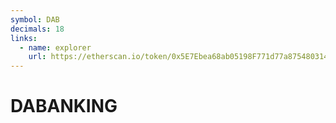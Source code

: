 ```yaml
---
symbol: DAB
decimals: 18
links:
  - name: explorer
    url: https://etherscan.io/token/0x5E7Ebea68ab05198F771d77a875480314f1d0aae
---
```


# DABANKING
